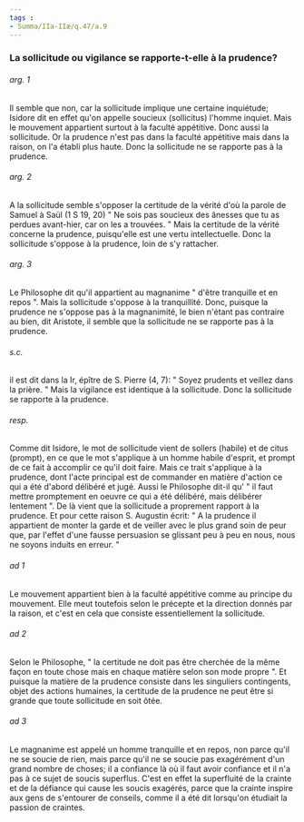 ```yaml
---
tags : 
- Summa/IIa-IIæ/q.47/a.9
---
```


### La sollicitude ou vigilance se rapporte-t-elle à la prudence?

###### arg. 1
Il semble que non, car la sollicitude implique une certaine inquiétude; Isidore dit en effet qu'on appelle soucieux (sollicitus) l'homme inquiet. Mais le mouvement appartient surtout à la faculté appétitive. Donc aussi la sollicitude. Or la prudence n'est pas dans la faculté appétitive mais dans la raison, on l'a établi plus haute. Donc la sollicitude ne se rapporte pas à la prudence. 

###### arg. 2
A la sollicitude semble s'opposer la certitude de la vérité d'où la parole de Samuel à Saül (1 S 19, 20) " Ne sois pas soucieux des ânesses que tu as perdues avant-hier, car on les a trouvées. " Mais la certitude de la vérité concerne la prudence, puisqu'elle est une vertu intellectuelle. Donc la sollicitude s'oppose à la prudence, loin de s'y rattacher. 

###### arg. 3
Le Philosophe dit qu'il appartient au magnanime " d'être tranquille et en repos ". Mais la sollicitude s'oppose à la tranquillité. Donc, puisque la prudence ne s'oppose pas à la magnanimité, le bien n'étant pas contraire au bien, dit Aristote, il semble que la sollicitude ne se rapporte pas à la prudence. 

###### s.c.
il est dit dans la Ir, épître de S. Pierre (4, 7): " Soyez prudents et veillez dans la prière. " Mais la vigilance est identique à la sollicitude. Donc la sollicitude se rapporte à la prudence. 

###### resp.
Comme dit Isidore, le mot de sollicitude vient de sollers (habile) et de citus (prompt), en ce que le mot s'applique à un homme habile d'esprit, et prompt de ce fait à accomplir ce qu'il doit faire. Mais ce trait s'applique à la prudence, dont l'acte principal est de commander en matière d'action ce qui a été d'abord délibéré et jugé. Aussi le Philosophe dit-il qu' " il faut mettre promptement en oeuvre ce qui a été délibéré, mais délibérer lentement ". De là vient que la sollicitude a proprement rapport à la prudence. Et pour cette raison S. Augustin écrit: " A la prudence il appartient de monter la garde et de veiller avec le plus grand soin de peur que, par l'effet d'une fausse persuasion se glissant peu à peu en nous, nous ne soyons induits en erreur. " 

###### ad 1
Le mouvement appartient bien à la faculté appétitive comme au principe du mouvement. Elle meut toutefois selon le précepte et la direction donnés par la raison, et c'est en cela que consiste essentiellement la sollicitude. 

###### ad 2
Selon le Philosophe, " la certitude ne doit pas être cherchée de la même façon en toute chose mais en chaque matière selon son mode propre ". Et puisque la matière de la prudence consiste dans les singuliers contingents, objet des actions humaines, la certitude de la prudence ne peut être si grande que toute sollicitude en soit ôtée. 

###### ad 3
Le magnanime est appelé un homme tranquille et en repos, non parce qu'il ne se soucie de rien, mais parce qu'il ne se soucie pas exagérément d'un grand nombre de choses; il a confiance là où il faut avoir confiance et il n'a pas à ce sujet de soucis superflus. C'est en effet la superfluité de la crainte et de la défiance qui cause les soucis exagérés, parce que la crainte inspire aux gens de s'entourer de conseils, comme il a été dit lorsqu'on étudiait la passion de craintes. 

